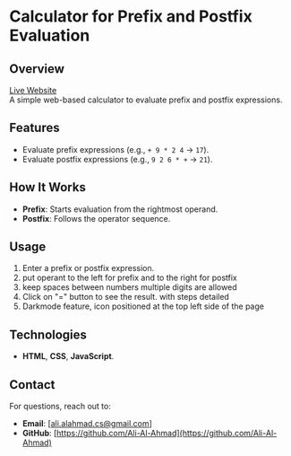 # Calculator for Prefix and Postfix Evaluation

## Overview
[Live Website](https://ali-al-ahmad.github.io/)  
A simple web-based calculator to evaluate prefix and postfix expressions.

## Features
- Evaluate prefix expressions (e.g., `+ 9 * 2 4` → `17`).
- Evaluate postfix expressions (e.g., `9 2 6 * +` → `21`).

## How It Works
- **Prefix**: Starts evaluation from the rightmost operand.
- **Postfix**: Follows the operator sequence.

## Usage
1. Enter a prefix or postfix expression.
2. put operant to the left for prefix and to the right for postfix
3. keep spaces between numbers multiple digits are allowed
4. Click on "=" button to see the result. with steps detailed
5. Darkmode feature, icon positioned at the top left side of the page

## Technologies
- **HTML**, **CSS**, **JavaScript**.

## Contact
For questions, reach out to:
- **Email**: [ali.alahmad.cs@gmail.com]
- **GitHub**: [https://github.com/Ali-Al-Ahmad](https://github.com/Ali-Al-Ahmad)
